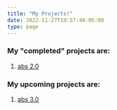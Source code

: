 ```yaml
---
title: "My Projects!"
date: 2022-11-27T19:57:40-05:00
type: page
---
```



### My "completed" projects are:

1. [abs 2.0](/projects/abs/)


### My upcoming projects are:

1. [abs 3.0](/projects/abs3/)
